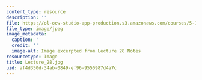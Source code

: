 ```yaml
---
content_type: resource
description: ''
file: https://ol-ocw-studio-app-production.s3.amazonaws.com/courses/5-111sc-principles-of-chemical-science-fall-2014/af4d350d34ab0849ef969550987d4a7c_Lecture_28.jpg
file_type: image/jpeg
image_metadata:
  caption: ''
  credit: ''
  image-alt: Image excerpted from Lecture 28 Notes
resourcetype: Image
title: Lecture_28.jpg
uid: af4d350d-34ab-0849-ef96-9550987d4a7c
---
```

